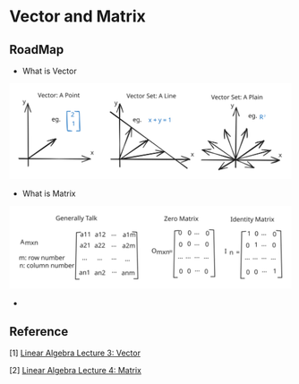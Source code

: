 # Vector and Matrix

## RoadMap

* What is Vector

<img src="../../../.gitbook/assets/la-vector.svg" alt="Vector" class="gitbook-drawing">

* What is Matrix

<img src="../../../.gitbook/assets/file.excalidraw.svg" alt="Matrix" class="gitbook-drawing">

*

## Reference

\[1] [Linear Algebra Lecture 3: Vector](https://www.youtube.com/watch?v=tpNFMU7KsEU\&list=PLJV\_el3uVTsNmr39gwbyV-0KjULUsN7fW\&index=3)

\[2] [Linear Algebra Lecture 4: Matrix](https://www.youtube.com/watch?v=FInagysEI0o\&list=PLJV\_el3uVTsNmr39gwbyV-0KjULUsN7fW\&index=4)
